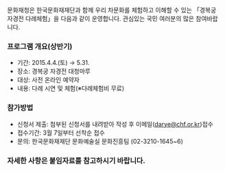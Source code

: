 문화재청은 한국문화재재단과 함께 우리 차문화를 체험하고 이해할 수 있는 「경복궁 자경전 다례체험」을 다음과 같이 운영합니다. 관심있는 국민 여러분의 많은 참여바랍니다.

### 프로그램 개요(상반기)
- 기간: 2015.4.4.(토) → 5.31.
- 장소: 경복궁 자경전 대청마루
- 대상: 사전 온라인 예약자
- 내용: 다례 시연 및 체험(※다례체험비 무료)

### 참가방법
- 신청서 제출: 첨부된 신청서를 내려받아 작성 후 이메일(darye@chf.or.kr)접수
- 접수기간: 3월 7일부터 선착순 접수
- 문의: 한국문화재재단 문화예술실 문화진흥팀 (02-3210-1645~6)

### 자세한 사항은 붙임자료를 참고하시기 바랍니다.